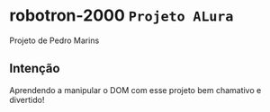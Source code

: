 # robotron-2000 `Projeto ALura`
Projeto de Pedro Marins
## Intenção
Aprendendo a manipular o DOM com esse projeto bem chamativo e divertido!
